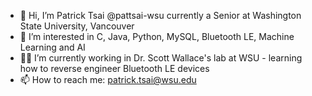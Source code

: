 - 👋 Hi, I’m Patrick Tsai @pattsai-wsu currently a Senior at Washington State University, Vancouver
- 👀 I’m interested in C, Java, Python, MySQL, Bluetooth LE, Machine Learning and AI
- 🤷‍♂️ I’m currently working in Dr. Scott Wallace's lab at WSU - learning how to reverse engineer Bluetooth LE devices
- 📫 How to reach me: patrick.tsai@wsu.edu

<!---
pattsai-wsu/pattsai-wsu is a ✨ special ✨ repository because its `README.md` (this file) appears on your GitHub profile.
You can click the Preview link to take a look at your changes.
--->
